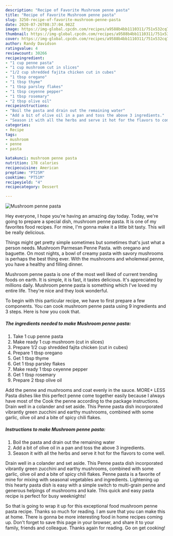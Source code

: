 ```yaml
---
description: "Recipe of Favorite Mushroom penne pasta"
title: "Recipe of Favorite Mushroom penne pasta"
slug: 3250-recipe-of-favorite-mushroom-penne-pasta
date: 2020-07-26T08:37:04.982Z
image: https://img-global.cpcdn.com/recipes/a9588b4bb1110311/751x532cq70/mushroom-penne-pasta-recipe-main-photo.jpg
thumbnail: https://img-global.cpcdn.com/recipes/a9588b4bb1110311/751x532cq70/mushroom-penne-pasta-recipe-main-photo.jpg
cover: https://img-global.cpcdn.com/recipes/a9588b4bb1110311/751x532cq70/mushroom-penne-pasta-recipe-main-photo.jpg
author: Randy Davidson
ratingvalue: 4
reviewcount: 30266
recipeingredient:
- "1 cup penne pasta"
- "1 cup mushroom cut in slices"
- "1/2 cup shredded fajita chicken cut in cubes"
- "1 tbsp oregano"
- "1 tbsp thyme"
- "1 tbsp parsley flakes"
- "1 tbsp ceyenne pepper"
- "1 tbsp rosemary"
- "2 tbsp olive oil"
recipeinstructions:
- "Boil the pasta and drain out the remaining water"
- "Add a bit of olive oil in a pan and toss the above 3 ingredients."
- "Season it with all the herbs and serve it hot for the flavors to come well."
categories:
- Recipe
tags:
- mushroom
- penne
- pasta

katakunci: mushroom penne pasta 
nutrition: 178 calories
recipecuisine: American
preptime: "PT25M"
cooktime: "PT51M"
recipeyield: "4"
recipecategory: Dessert

---
```



![Mushroom penne pasta](https://img-global.cpcdn.com/recipes/a9588b4bb1110311/751x532cq70/mushroom-penne-pasta-recipe-main-photo.jpg)

Hey everyone, I hope you're having an amazing day today. Today, we're going to prepare a special dish, mushroom penne pasta. It is one of my favorites food recipes. For mine, I'm gonna make it a little bit tasty. This will be really delicious.

Things might get pretty simple sometimes but sometimes that&#39;s just what a person needs. Mushroom Parmesan Penne Pasta. with oregano and baguette. On most nights, a bowl of creamy pasta with savory mushrooms is perhaps the best thing ever. With the mushrooms and wholemeal penne, you have a healthy and filling dinner.

Mushroom penne pasta is one of the most well liked of current trending foods on earth. It is simple, it is fast, it tastes delicious. It's appreciated by millions daily. Mushroom penne pasta is something which I've loved my entire life. They're nice and they look wonderful.


To begin with this particular recipe, we have to first prepare a few components. You can cook mushroom penne pasta using 9 ingredients and 3 steps. Here is how you cook that.

<!--inarticleads1-->

##### The ingredients needed to make Mushroom penne pasta:

1. Take 1 cup penne pasta
1. Make ready 1 cup mushroom (cut in slices)
1. Prepare 1/2 cup shredded fajita chicken (cut in cubes)
1. Prepare 1 tbsp oregano
1. Get 1 tbsp thyme
1. Get 1 tbsp parsley flakes
1. Make ready 1 tbsp ceyenne pepper
1. Get 1 tbsp rosemary
1. Prepare 2 tbsp olive oil


Add the penne and mushrooms and coat evenly in the sauce. MORE+ LESS Pasta dishes like this perfect penne come together easily because I always have most of the Cook the penne according to the package instructions. Drain well in a colander and set aside. This Penne pasta dish incorporated vibrantly green zucchini and earthy mushrooms, combined with some garlic, olive oil and a bite of spicy chili flakes. 

<!--inarticleads2-->

##### Instructions to make Mushroom penne pasta:

1. Boil the pasta and drain out the remaining water
1. Add a bit of olive oil in a pan and toss the above 3 ingredients.
1. Season it with all the herbs and serve it hot for the flavors to come well.


Drain well in a colander and set aside. This Penne pasta dish incorporated vibrantly green zucchini and earthy mushrooms, combined with some garlic, olive oil and a bite of spicy chili flakes. Penne pasta is a favorite of mine for mixing with seasonal vegetables and ingredients. Lightening up this hearty pasta dish is easy with a simple switch to multi-grain penne and generous helpings of mushrooms and kale. This quick and easy pasta recipe is perfect for busy weeknights! 

So that is going to wrap it up for this exceptional food mushroom penne pasta recipe. Thanks so much for reading. I am sure that you can make this at home. There is gonna be more interesting food in home recipes coming up. Don't forget to save this page in your browser, and share it to your family, friends and colleague. Thanks again for reading. Go on get cooking!
